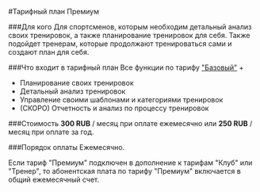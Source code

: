 #Тарифный план Премиум

###Для кого
Для спортсменов, которым необходим детальный анализ своих тренировок, а также планирование тренировок для себя.
Также подойдет тренерам, которые продолжают тренироваться сами и создают план для себя. 

###Что входит в тарифный план
Все функции по тарифу ["Базовый"](/tariffs/basic.md) +
+ Планирование своих тренировок
+ Детальный анализ тренировок
+ Управление своими шаблонами и категориями тренировок
+ (СКОРО) Отчетность и анализ по процессу тренировок

###Стоимость
**300 RUB** / месяц при оплате ежемесячно
или 
**250 RUB** / месяц при оплате за год.

###Порядок оплаты
Ежемесячно.

Если тариф "Премиум" подключен в дополнение к тарифам "Клуб" или "Тренер", то абонентская плата по тарифу "Премиум" включается в общий ежемесячный счет.